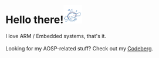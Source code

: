# Hello there!<img src=".assets/cinnamoroll.gif" width="50" height="50">
I love ARM / Embedded systems, that's it.
\
\
Looking for my AOSP-related stuff? Check out my [Codeberg](https://codeberg.org/moons).
